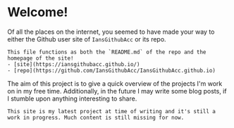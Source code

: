 # Welcome!
Of all the places on the internet, you seemed to have made your way to either the Github user site of `IansGithubAcc` or its repo.


```{tip}
This file functions as both the `README.md` of the repo and the homepage of the site!
- [site](https://iansgithubacc.github.io/)
- [repo](https://github.com/IansGithubAcc/IansGithubAcc.github.io) 
```

The aim of this project is to give a quick overview of the projects I'm work on in my free time. Additionally, in the future I may write some blog posts, if I stumble upon anything interesting to share.

```{note}
This site is my latest project at time of writing and it's still a work in progress. Much content is still missing for now. 
```
